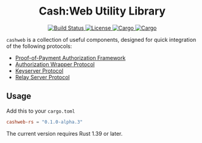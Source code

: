 <h1 align="center">
  Cash:Web Utility Library
</h1>

<p align="center">
  <a href="https://github.com/cashweb/cashweb-rs/actions">
    <img alt="Build Status" src="https://github.com/cashweb/cashweb-rs/workflows/CI/badge.svg">
  </a>

  <a href="LICENSE">
    <img alt="License" src="https://img.shields.io/badge/license-MIT-blue.svg">
  </a>

  <a href="https://crates.io/crates/cashweb">
    <img alt="Cargo" src="https://img.shields.io/crates/v/cashweb.svg">
  </a>

  <a href="https://docs.rs/cashweb">
    <img alt="Cargo" src="https://docs.rs/cashweb/badge.svg">
  </a>
</p>

`cashweb` is a collection of useful components, designed for quick integration of the following protocols:
* [Proof-of-Payment Authorization Framework](https://github.com/cashweb/specifications/blob/master/proof-of-payment-token/specification.mediawiki)
* [Authorization Wrapper Protocol](https://github.com/cashweb/specifications/blob/master/authorization-wrapper-protocol/specification.mediawiki)
* [Keyserver Protocol](https://github.com/cashweb/specifications/blob/master/keyserver-protocol/specification.mediawiki)
* [Relay Server Protocol](https://github.com/cashweb/specifications/blob/master/relay-server-protocol/specification.mediawiki)

## Usage

Add this to your `cargo.toml`

```toml
cashweb-rs = "0.1.0-alpha.3"
```

The current version requires Rust 1.39 or later.
